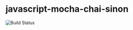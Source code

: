 # javascript-mocha-chai-sinon

![Build Status](https://travis-ci.org/cyber-dojo-languages/javascript-mocha-chai-sinon.svg?branch=master)

